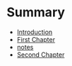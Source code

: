 # Summary

* [Introduction](README.md)
* [First Chapter](chapter1.md)
* [notes](notes.md)
* [Second Chapter](chapter2.md)

